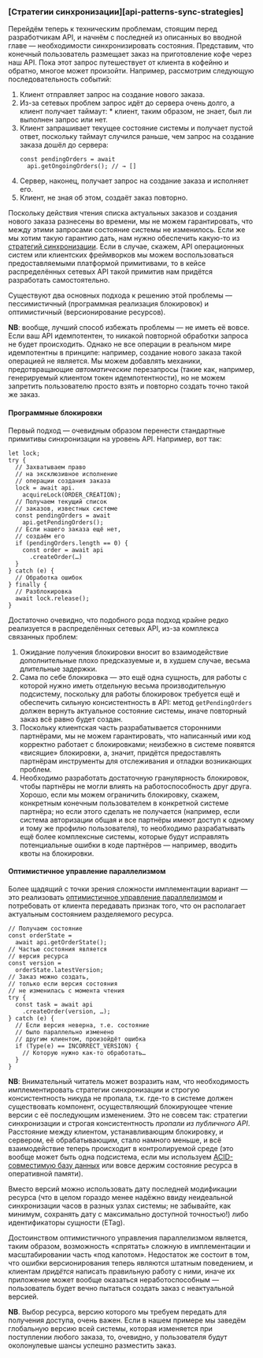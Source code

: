 ### [Стратегии синхронизации][api-patterns-sync-strategies]

Перейдём теперь к техническим проблемам, стоящим перед разработчикам API, и начнём с последней из описанных во вводной главе — необходимости синхронизировать состояния. Представим, что конечный пользователь размещает заказ на приготовление кофе через наш API. Пока этот запрос путешествует от клиента в кофейню и обратно, многое может произойти. Например, рассмотрим следующую последовательность событий:

  1. Клиент отправляет запрос на создание нового заказа.
  2. Из-за сетевых проблем запрос идёт до сервера очень долго, а клиент получает таймаут:
    * клиент, таким образом, не знает, был ли выполнен запрос или нет.
  3. Клиент запрашивает текущее состояние системы и получает пустой ответ, поскольку таймаут случился раньше, чем запрос на создание заказа дошёл до сервера:
      ```
      const pendingOrders = await 
        api.getOngoingOrders(); // → []
      ```
  4. Сервер, наконец, получает запрос на создание заказа и исполняет его.
  5. Клиент, не зная об этом, создаёт заказ повторно.

Поскольку действия чтения списка актуальных заказов и создания нового заказа разнесены во времени, мы не можем гарантировать, что между этими запросами состояние системы не изменилось. Если же мы хотим такую гарантию дать, нам нужно обеспечить какую-то из [стратегий синхронизации](https://en.wikipedia.org/wiki/Synchronization_(computer_science)). Если в случае, скажем, API операционных систем или клиентских фреймворков мы можем воспользоваться предоставляемыми платформой примитивами, то в кейсе распределённых сетевых API такой примитив нам придётся разработать самостоятельно.

Существуют два основных подхода к решению этой проблемы — пессимистичный (программная реализация блокировок) и оптимистичный (версионирование ресурсов).

**NB**: вообще, лучший способ избежать проблемы — не иметь её вовсе. Если ваш API идемпотентен, то никакой повторной обработки запроса не будет происходить. Однако не все операции в реальном мире идемпотентны в принципе: например, создание нового заказа такой операцией не является. Мы можем добавлять механики, предотвращающие *автоматические* перезапросы (такие как, например, генерируемый клиентом токен идемпотентности), но не можем запретить пользователю просто взять и повторно создать точно такой же заказ.

#### Программные блокировки

Первый подход — очевидным образом перенести стандартные примитивы синхронизации на уровень API. Например, вот так:

```
let lock;
try {
  // Захватываем право
  // на эксклюзивное исполнение
  // операции создания заказа
  lock = await api.
    acquireLock(ORDER_CREATION);
  // Получаем текущий список
  // заказов, известных системе
  const pendingOrders = await 
    api.getPendingOrders();
  // Если нашего заказа ещё нет,
  // создаём его
  if (pendingOrders.length == 0) {
    const order = await api
      .createOrder(…)
  }
} catch (e) {
  // Обработка ошибок
} finally {
  // Разблокировка
  await lock.release();
}
```

Достаточно очевидно, что подобного рода подход крайне редко реализуется в распределённых сетевых API, из-за комплекса связанных проблем:

  1. Ожидание получения блокировки вносит во взаимодействие дополнительные плохо предсказуемые и, в худшем случае, весьма длительные задержки.
  2. Сама по себе блокировка — это ещё одна сущность, для работы с которой нужно иметь отдельную весьма производительную подсистему, поскольку для работы блокировок требуется ещё и обеспечить сильную консистентность в API: метод `getPendingOrders` должен вернуть актуальное состояние системы, иначе повторный заказ всё равно будет создан.
  3. Поскольку клиентская часть разрабатывается сторонними партнёрами, мы не можем гарантировать, что написанный ими код корректно работает с блокировками; неизбежно в системе появятся «висящие» блокировки, а, значит, придётся предоставлять партнёрам инструменты для отслеживания и отладки возникающих проблем.
  4. Необходимо разработать достаточную гранулярность блокировок, чтобы партнёры не могли влиять на работоспособность друг друга. Хорошо, если мы можем ограничить блокировку, скажем, конкретным конечным пользователем в конкретной системе партнёра; но если этого сделать не получается (например, если система авторизации общая и все партнёры имеют доступ к одному и тому же профилю пользователя), то необходимо разрабатывать ещё более комплексные системы, которые будут исправлять потенциальные ошибки в коде партнёров — например, вводить квоты на блокировки.

#### Оптимистичное управление параллелизмом

Более щадящий с точки зрения сложности имплементации вариант — это реализовать [оптимистичное управление параллелизмом](https://en.wikipedia.org/wiki/Optimistic_concurrency_control) и потребовать от клиента передавать признак того, что он располагает актуальным состоянием разделяемого ресурса.

```
// Получаем состояние
const orderState = 
  await api.getOrderState();
// Частью состояния является
// версия ресурса
const version = 
  orderState.latestVersion;
// Заказ можно создать,
// только если версия состояния
// не изменилась с момента чтения
try {
  const task = await api
    .createOrder(version, …);
} catch (e) {
  // Если версия неверна, т.е. состояние
  // было параллельно изменено
  // другим клиентом, произойдёт ошибка
  if (Type(e) == INCORRECT_VERSION) {
    // Которую нужно как-то обработать…
  }
}
```

**NB**: Внимательный читатель может возразить нам, что необходимость имплементировать стратегии синхронизации и строгую консистентность никуда не пропала, т.к. где-то в системе должен существовать компонент, осуществляющий блокирующее чтение версии с её последующим изменением. Это не совсем так: стратегии синхронизации и строгая консистентность *пропали из публичного API*. Расстояние между клиентом, устанавливающим блокировку, и сервером, её обрабатывающим, стало намного меньше, и всё взаимодействие теперь происходит в контролируемой среде (это вообще может быть одна подсистема, если мы используем [ACID-совместимую базу данных](https://en.wikipedia.org/wiki/ACID) или вовсе держим состояние ресурса в оперативной памяти).

Вместо версий можно использовать дату последней модификации ресурса (что в целом гораздо менее надёжно ввиду неидеальной синхронизации часов в разных узлах системы; не забывайте, как минимум, сохранять дату с максимально доступной точностью!) либо идентификаторы сущности (ETag).

Достоинством оптимистичного управления параллелизмом является, таким образом, возможность «спрятать» сложную в имплементации и масштабировании часть «под капотом». Недостаток же состоит в том, что ошибки версионирования теперь являются штатным поведением, и клиентам *придётся* написать правильную работу с ними,  иначе их приложение может вообще оказаться неработоспособным — пользователь будет вечно пытаться создать заказ с неактуальной версией.

**NB**. Выбор ресурса, версию которого мы требуем передать для получения доступа, очень важен. Если в нашем примере мы заведём глобальную версию всей системы, которая изменяется при поступлении любого заказа, то, очевидно, у пользователя будут околонулевые шансы успешно разместить заказ.
